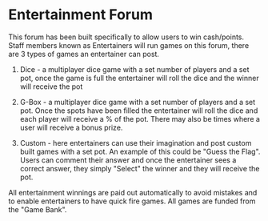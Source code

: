 # Entertainment Forum

This forum has been built specifically to allow users to win cash/points. Staff members known as Entertainers will run games on this forum, there are 3 types of games an entertainer can post.

1. Dice - a multiplayer dice game with a set number of players and a set pot, once the game is full the entertainer will roll the dice and the winner will receive the pot

2. G-Box - a multiplayer dice game with a set number of players and a set pot. Once the spots have been filled the entertainer will roll the dice and each player will receive a % of the pot. There may also be times where a user will receive a bonus prize.

3. Custom - here entertainers can use their imagination and post custom built games with a set pot. An example of this could be "Guess the Flag". Users can comment their answer and once the entertainer sees a correct answer, they simply "Select" the winner and they will receive the pot.

All entertainment winnings are paid out automatically to avoid mistakes and to enable entertainers to have quick fire games.
All games are funded from the "Game Bank".